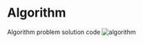 # Algorithm
Algorithm problem solution code
![algorithm](https://user-images.githubusercontent.com/68190553/115504874-92c28780-a2b3-11eb-987e-ba7e60247a64.png)
